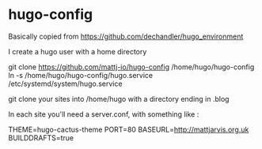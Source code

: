# hugo-config

Basically copied from https://github.com/dechandler/hugo_environment

I create a hugo user with a home directory

git clone https://github.com/mattj-io/hugo-config /home/hugo/hugo-config
ln -s /home/hugo/hugo-config/hugo.service /etc/systemd/system/hugo.service

git clone your sites into /home/hugo with a directory ending in .blog

In each site you'll need a server.conf, with something like :

THEME=hugo-cactus-theme
PORT=80
BASEURL=http://mattjarvis.org.uk
BUILDDRAFTS=true
